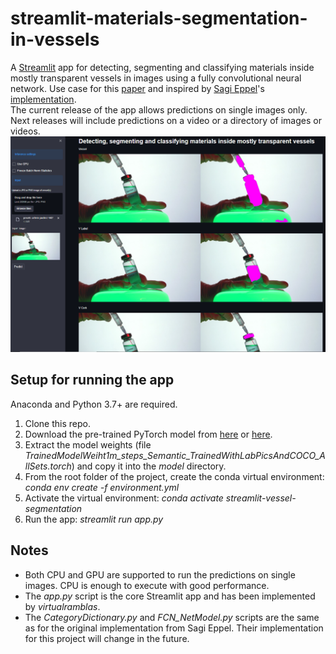 # streamlit-materials-segmentation-in-vessels
A [Streamlit](https://streamlit.io/) app for detecting, segmenting and classifying materials inside mostly transparent vessels in images using a fully convolutional neural network. Use case for this [paper](https://chemrxiv.org/engage/chemrxiv/article-details/60c74a92bb8c1a40583db03e) and inspired by [Sagi Eppel](https://scholar.google.co.il/citations?user=Ifl1aB0AAAAJ&hl=en)'s [implementation](https://github.com/virtualramblas/Detecting-and-segmenting-and-classifying-materials-inside-vessels-in-images-using-convolutional-net).  
The current release of the app allows predictions on single images only. Next releases will include predictions on a video or a directory of images or videos.  
![The app UI](demo-image.PNG)  
## Setup for running the app
Anaconda and Python 3.7+ are required.  
1. Clone this repo. 
2. Download the pre-trained PyTorch model from [here](https://zenodo.org/record/3697767) or [here](https://drive.google.com/file/d/1wWGPoa7aKBlvml6Awe4AzJUbNlR72K6X/view?usp=sharing).
3. Extract the model weights (file *TrainedModelWeiht1m_steps_Semantic_TrainedWithLabPicsAndCOCO_AllSets.torch*) and copy it into the *model* directory. 
4. From the root folder of the project, create the conda virtual environment: *conda env create -f environment.yml*  
5. Activate the virtual environment: *conda activate streamlit-vessel-segmentation*  
6. Run the app: *streamlit run app.py*  
## Notes
- Both CPU and GPU are supported to run the predictions on single images. CPU is enough to execute with good performance.  
- The *app.py* script is the core Streamlit app and has been implemented by *virtualramblas*.
- The *CategoryDictionary.py* and *FCN_NetModel.py* scripts are the same as for the original implementation from Sagi Eppel. Their implementation for this project will change in the future.  

